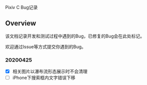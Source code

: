 Pixiv C Bug记录

## Overview

该文档记录开发和测试过程中遇到的Bug，已修复的Bug会在此处标记。

欢迎通过Issue等方式提交你遇到的Bug。

### 20200425
- [x] 相关图片以瀑布流形态展示时不会清理
- [ ] iPhone下搜索框内文字错误下移